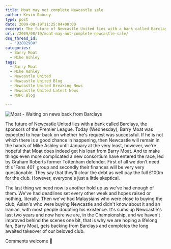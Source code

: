 ```yaml
---
title: Moat may not complete Newcastle sale
author: Kevin Doocey
type: post
date: 2009-08-19T11:25:04+00:00
excerpt: The future of Newcastle United lies with a bank called Barclays, the sponsors of the Premier League. Today (Wednesday)..
url: /2009/08/19/moat-may-not-complete-newcastle-sale/
dsq_thread_id:
  - "92802980"
categories:
  - Barry Moat
  - Mike Ashley
tags:
  - Barry Moat
  - Mike Ashley
  - Newcastle United
  - Newcastle United Blog
  - Newcastle United Breaking News
  - Newcastle United Latest News
  - NUFC Blog

---
```

![Moat - Waiting on news back from Barclays](https://i.dailymail.co.uk/i/pix/2009/08/18/article-1207354-0618F220000005DC-317_468x318.jpg)

The future of Newcastle United lies with a bank called Barclays, the sponsors of the Premier League. Today (Wednesday), Barry Moat was expected to hear back on whether he's request was successful. If he is not  which there is a good chance in happening, then Newcastle will remain in the hands of Mike Ashley until January at the very least, however, we're hopeful that Moat does indeed get his loan from Barry Moat. And to make things even more complicated a new consortium have entered the race, led by Graham Roberts former Tottenham defender. First of all we don't need this 'Fans 401' group and secondly their finances will be very very questionable. They say that they'll clear the debt as well pay the full £100m for the club. However, everyone's just a little skeptical.

The last thing we need now is another hold up as we've had enough of them. We've had deadlines set every other week and hopes raised or nothing, literally. Then we've had Malaysians who were close to buying the club, Asian's who were buying Newcastle and didn't know about it and an Iranian, with most people doubting his existence. It's sums up Newcastle's last two years and now here we are, in the Championship, and we haven't improved behind the scenes one bit, that is why we are hoping a lifelong fan, Barry Moat, gets backing from Barclays and completes the long awaited takeover of our beloved club.

Comments welcome 🙂

